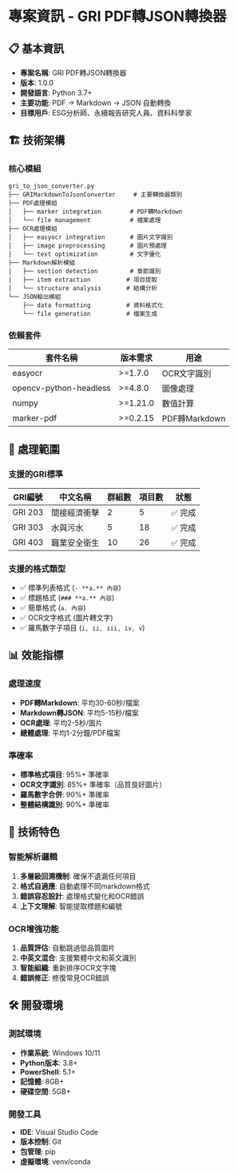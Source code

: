 # 專案資訊 - GRI PDF轉JSON轉換器

## 📋 基本資訊
- **專案名稱**: GRI PDF轉JSON轉換器
- **版本**: 1.0.0
- **開發語言**: Python 3.7+
- **主要功能**: PDF → Markdown → JSON 自動轉換
- **目標用戶**: ESG分析師、永續報告研究人員、資料科學家

## 🏗️ 技術架構

### 核心模組
```
gri_to_json_converter.py
├── GRIMarkdownToJsonConverter     # 主要轉換器類別
├── PDF處理模組
│   ├── marker integration        # PDF轉Markdown
│   └── file management           # 檔案處理
├── OCR處理模組
│   ├── easyocr integration       # 圖片文字識別
│   ├── image preprocessing       # 圖片預處理
│   └── text optimization         # 文字優化
├── Markdown解析模組
│   ├── section detection         # 章節識別
│   ├── item extraction          # 項目提取
│   └── structure analysis       # 結構分析
└── JSON輸出模組
    ├── data formatting          # 資料格式化
    └── file generation          # 檔案生成
```

### 依賴套件
| 套件名稱 | 版本需求 | 用途 |
|---------|----------|------|
| easyocr | >=1.7.0 | OCR文字識別 |
| opencv-python-headless | >=4.8.0 | 圖像處理 |
| numpy | >=1.21.0 | 數值計算 |
| marker-pdf | >=0.2.15 | PDF轉Markdown |

## 🎯 處理範圍

### 支援的GRI標準
| GRI編號 | 中文名稱 | 群組數 | 項目數 | 狀態 |
|---------|----------|--------|--------|------|
| GRI 203 | 間接經濟衝擊 | 2 | 5 | ✅ 完成 |
| GRI 303 | 水與污水 | 5 | 18 | ✅ 完成 |
| GRI 403 | 職業安全衛生 | 10 | 26 | ✅ 完成 |


### 支援的格式類型
- ✅ 標準列表格式 (`- **a.** 內容`)
- ✅ 標題格式 (`### **a.** 內容`)
- ✅ 簡單格式 (`a. 內容`)
- ✅ OCR文字格式 (圖片轉文字)
- ✅ 羅馬數字子項目 (`i, ii, iii, iv, v`)

## 📊 效能指標

### 處理速度
- **PDF轉Markdown**: 平均30-60秒/檔案
- **Markdown轉JSON**: 平均5-15秒/檔案
- **OCR處理**: 平均2-5秒/圖片
- **總體處理**: 平均1-2分鐘/PDF檔案

### 準確率
- **標準格式項目**: 95%+ 準確率
- **OCR文字識別**: 85%+ 準確率（品質良好圖片）
- **羅馬數字合併**: 90%+ 準確率
- **整體結構識別**: 90%+ 準確率

## 🔧 技術特色

### 智能解析邏輯
1. **多層級回溯機制**: 確保不遺漏任何項目
2. **格式自適應**: 自動處理不同markdown格式
3. **錯誤容忍設計**: 處理格式變化和OCR錯誤
4. **上下文理解**: 智能提取標題和編號

### OCR增強功能
1. **品質評估**: 自動跳過低品質圖片
2. **中英文混合**: 支援繁體中文和英文識別
3. **智能組織**: 重新排序OCR文字塊
4. **錯誤修正**: 修復常見OCR錯誤

## 🛠️ 開發環境

### 測試環境
- **作業系統**: Windows 10/11
- **Python版本**: 3.8+
- **PowerShell**: 5.1+
- **記憶體**: 8GB+
- **硬碟空間**: 5GB+

### 開發工具
- **IDE**: Visual Studio Code
- **版本控制**: Git
- **包管理**: pip
- **虛擬環境**: venv/conda
